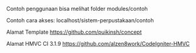 Contoh penggunaan bisa melihat folder modules/contoh

Contoh cara akses:
localhost/sistem-perpustakaan/contoh

Alamat Template
https://github.com/puikinsh/concept

Alamat HMVC CI 3.1.9
https://github.com/alzen8work/CodeIgniter-HMVC
